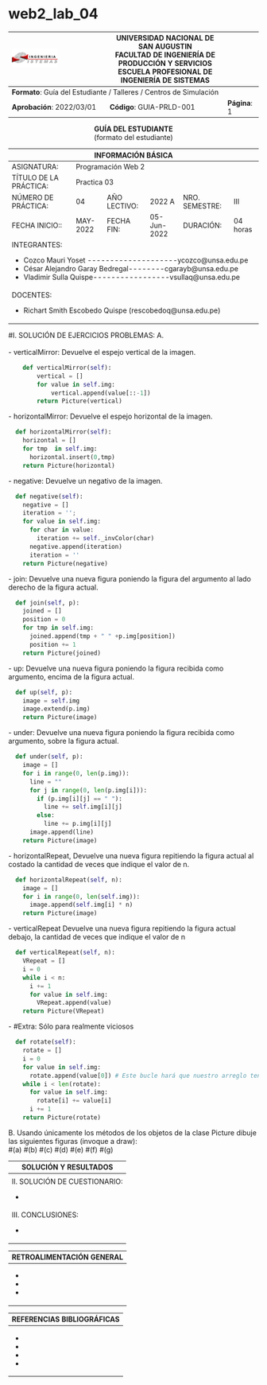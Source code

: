 # web2_lab_04
<div align="center">
<table>
    <theader>
        <tr>
            <td><img src="https://github.com/rescobedoq/pw2/blob/main/epis.png?raw=true" alt="EPIS" style="width:50%; height:auto"/></td>
            <th>
                <span style="font-weight:bold;">UNIVERSIDAD NACIONAL DE SAN AUGUSTIN</span><br />
                <span style="font-weight:bold;">FACULTAD DE INGENIERÍA DE PRODUCCIÓN Y SERVICIOS</span><br />
                <span style="font-weight:bold;">ESCUELA PROFESIONAL DE INGENIERÍA DE SISTEMAS</span>
            </th>
                  </tr>
    </theader>
    <tbody>
        <tr><td colspan="3"><span style="font-weight:bold;">Formato</span>: Guía del Estudiante / Talleres / Centros de Simulación</td></tr>
        <tr><td><span style="font-weight:bold;">Aprobación</span>:  2022/03/01</td><td><span style="font-weight:bold;">Código</span>: GUIA-PRLD-001</td><td><span style="font-weight:bold;">Página</span>: 1</td></tr>
    </tbody>
</table>
</div>

<div align="center">
<span style="font-weight:bold;">GUÍA DEL ESTUDIANTE</span><br />
<span>(formato del estudiante)</span>
</div>


<table>
<theader>
<tr><th colspan="6">INFORMACIÓN BÁSICA</th></tr>
</theader>
<tbody>
<tr><td>ASIGNATURA:</td><td colspan="5">Programación Web 2</td></tr>
<tr><td>TÍTULO DE LA PRÁCTICA:</td><td colspan="5">Practica 03</td></tr>
<tr>
<td>NÚMERO DE PRÁCTICA:</td><td>04</td><td>AÑO LECTIVO:</td><td>2022 A</td><td>NRO. SEMESTRE:</td><td>III</td>
</tr>
<tr>
<td>FECHA INICIO::</td><td>MAY-2022</td><td>FECHA FIN:</td><td>05-Jun-2022</td><td>DURACIÓN:</td><td>04 horas</td>
</tr>
<tr><td colspan="6">INTEGRANTES:
<ul>
<li>Cozco Mauri Yoset --------------------ycozco@unsa.edu.pe</li>
<li>César Alejandro Garay Bedregal--------cgarayb@unsa.edu.pe</li>
<li>Vladimir Sulla Quispe-----------------vsullaq@unsa.edu.pe</li>
</ul>
</td>
</<tr>
<tr><td colspan="6">DOCENTES:
<ul>
<li>Richart Smith Escobedo Quispe (rescobedoq@unsa.edu.pe)</li>
</ul>
</td>
</<tr>
</tdbody>
</table>




<table>
<theader>
<tr><th colspan="6">SOLUCIÓN Y RESULTADOS</th></tr>
</theader>
<tbody>
</tr>
<tr><td colspan="6">
<tr>
#I. SOLUCIÓN DE EJERCICIOS PROBLEMAS:
A. <br><br>
-   verticalMirror: Devuelve el espejo vertical de la imagen.
    
```python
    def verticalMirror(self):
        vertical = []
        for value in self.img:
            vertical.append(value[::-1])
        return Picture(vertical)
```
</tr>
<tr>
-   horizontalMirror: Devuelve el espejo horizontal de la imagen.

```python
  def horizontalMirror(self):
    horizontal = []
    for tmp  in self.img:
      horizontal.insert(0,tmp)
    return Picture(horizontal)
```
</tr><tr>
-   negative: Devuelve un negativo de la imagen.

```python
  def negative(self):
    negative = []
    iteration = '';
    for value in self.img:
      for char in value:
        iteration += self._invColor(char)
      negative.append(iteration)
      iteration = ''
    return Picture(negative)
```
</tr><tr>
-   join: Devuelve una nueva figura poniendo la figura del argumento al lado derecho de la figura actual.

```python
  def join(self, p):
    joined = []
    position = 0
    for tmp in self.img:
      joined.append(tmp + " " +p.img[position])
      position += 1
    return Picture(joined)
```
</tr><tr>
-   up: Devuelve una nueva figura poniendo la figura recibida como argumento, encima de la figura actual.

```python
  def up(self, p):
    image = self.img
    image.extend(p.img)
    return Picture(image)
```
</tr><tr>
-   under: Devuelve una nueva figura poniendo la figura recibida como argumento, sobre la figura actual.

```python
  def under(self, p):
    image = []
    for i in range(0, len(p.img)):
      line = ""
      for j in range(0, len(p.img[i])):
        if (p.img[i][j] == " "):
          line += self.img[i][j]
        else:
          line += p.img[i][j]
      image.append(line)
    return Picture(image)
```
</tr><tr>
-   horizontalRepeat, Devuelve una nueva figura repitiendo la figura actual al costado la cantidad de veces que indique el valor de n.

```python
  def horizontalRepeat(self, n):
    image = []	
    for i in range(0, len(self.img)):
      image.append(self.img[i] * n)
    return Picture(image)
```
</tr><tr>
-   verticalRepeat Devuelve una nueva figura repitiendo la figura actual debajo, la cantidad de veces que indique el valor de n

```python
  def verticalRepeat(self, n):
    VRepeat = []
    i = 0
    while i < n:
      i += 1
      for value in self.img:
        VRepeat.append(value)
    return Picture(VRepeat)
```
</tr><tr>
-   #Extra: Sólo para realmente viciosos 

```python
  def rotate(self):
    rotate = []
    i = 0
    for value in self.img:
      rotate.append(value[0]) # Este bucle hará que nuestro arreglo tenga el tamaño del arreglo de la figura
    while i < len(rotate):
      for value in self.img:
        rotate[i] += value[i]
      i += 1
    return Picture(rotate)
```
</tr>
B. Usando únicamente los métodos de los objetos de la clase Picture dibuje las siguientes figuras (invoque a draw):<br>

</td><tr>
#(a)
</tr><tr>
#(b)
</tr><tr>
#(c)
</tr><tr>
#(d)
</tr><tr>
#(e)
</tr><tr>
#(f)
</tr><tr>
#(g)
</tr>


<tr><td colspan="6">II. SOLUCIÓN DE CUESTIONARIO:
<ul>
<li>
</li>


</ul>
</td>
</<tr>
 
</tr>
<tr><td colspan="6">III. CONCLUSIONES:
<ul>
<li></li>

</td>
</<tr>

</tdbody>
</table>


<table>
<theader>
<tr><th colspan="6">RETROALIMENTACIÓN GENERAL</th></tr>
</theader>
<tbody>
</tr>
<tr><td colspan="6">
<ul>
<li><a </a></li>
<li><a </a></li>
<li><a </a></li>
</ul>
</td>
</<tr>
</tdbody>
</table>


<table>
<theader>
<tr><th colspan="6">REFERENCIAS BIBLIOGRÁFICAS</th></tr>
</theader>
<tbody>
</tr>
<tr><td colspan="6">
<ul>
<li></li>
<li></li>
<li></li>

<li></li>
</ul>
</td>
</<tr>
</tdbody>
</table>

